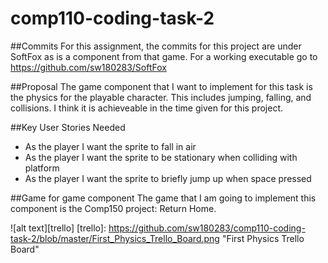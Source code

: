 # comp110-coding-task-2

##Commits
For this assignment, the commits for this project are under SoftFox as is a component from that game.
For a working executable go to https://github.com/sw180283/SoftFox

##Proposal
The game component that I want to implement for this task is the physics for the playable character. This includes jumping, falling, and collisions. I think it is achieveable in the time given for this project.

##Key User Stories Needed
* As the player I want the sprite to fall in air
* As the player I want the sprite to be stationary when colliding with platform
* As the player I want the sprite to briefly jump up when space pressed

##Game for game component
The game that I am going to implement this component is the Comp150 project: Return Home.

![alt text][trello]
[trello]: https://github.com/sw180283/comp110-coding-task-2/blob/master/First_Physics_Trello_Board.png "First Physics Trello Board"
